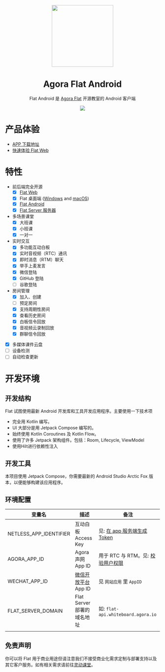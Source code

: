 <div align="center">
    <img width="200" height="200" style="display: block;" src="art/flat-logo.png">
</div>

<!-- 
<div align="center">
    <img alt="GitHub" src="https://img.shields.io/github/license/netless-io/flat-android?color=9cf&style=flat-square">
</div> 
-->

<div align="center">
    <h1>Agora Flat Android</h1>
    <p>Flat Android 是 <a href="https://www.flat.apprtc.cn/">Agora Flat</a> 开源教室的 Android 客户端</p>
    <img src="art/flat-showcase-zh.jpg">
</div>

# 产品体验

- [APP 下载地址][flat-homepage]
- [快速体验 Flat Web][flat-web]

# 特性

- 前后端完全开源
    -   [x] [Flat Web][flat-web]
    -   [x] Flat 桌面端 ([Windows][flat-homepage] and [macOS][flat-homepage])
    -   [x] [Flat Android][flat-android]
    -   [x] [Flat Server 服务器][flat-server]
- 多场景课堂
    -   [x] 大班课
    -   [x] 小班课
    -   [x] 一对一
- 实时交互
    -   [x] 多功能互动白板
    -   [x] 实时音视频（RTC）通讯
    -   [x] 即时消息（RTM）聊天
    -   [x] 举手上麦发言
    -   [x] 微信登陆
    -   [x] GitHub 登陆
    -   [ ] 谷歌登陆
- 房间管理
    -   [x] 加入、创建
    -   [ ] 预定房间
    -   [x] 支持周期性房间
    -   [x] 查看历史房间
    -   [x] 白板信令回放
    -   [x] 音视频云录制回放
    -   [x] 群聊信令回放
-   [x] 多媒体课件云盘
-   [ ] 设备检测
-   [ ] 自动检查更新

# 开发环境

## 开发结构

Flat 试图使用最新 Android 开发库和工具开发应用程序。主要使用一下技术项

* 完全用 Kotlin 编写。
* UI 大部分是用 Jetpack Compose 编写的。
* 始终使用 Kotlin Coroutines 及 Kotlin Flow。
* 使用了许多 Jetpack 架构组件。包括：Room, Lifecycle, ViewModel
* 使用Hilt进行依赖性注入

## 开发工具

本项目使用 Jetpack Compose，你需要最新的 Android Studio Arctic Fox 版本，以便能够构建该应用程序。

## 环境配置

| 变量名                               | 描述                                               | 备注                                                             |
| ------------------------------------ | -------------------------------------------------- | ---------------------------------------------------------------- |
| NETLESS_APP_IDENTIFIER               | 互动白板 Access Key                                | 见: [在 app 服务端生成 Token][netless-auth]                      |
| AGORA_APP_ID                         | Agora 声网 App ID                                  | 用于 RTC 与 RTM。见: [校验用户权限][agora-app-id-auth]           |
| WECHAT_APP_ID                        | [微信开放平台][open-wechat] App ID                 | 见 `网站应用` 里 `AppID`                                         |
| FLAT_SERVER_DOMAIN                   | Flat Server 部署的域名地址                         | 如: `flat-api.whiteboard.agora.io`                               |
|                                                                  |

## 免责声明

你可以将 Flat
用于商业用途但请注意我们不接受商业化需求定制与部署支持以及其它客户服务。如有相关需求请前往[灵动课堂](https://www.agora.io/cn/agora-flexible-classroom)。

[flat-homepage]: https://www.flat.apprtc.cn/

[flat-web]: https://web.flat.apprtc.cn/

[flat-server]: https://github.com/netless-io/flat-server

[flat-android]: https://github.com/netless-io/flat-android

[open-wechat]: https://open.weixin.qq.com/

[netless-auth]: https://docs.agora.io/cn/whiteboard/generate_whiteboard_token_at_app_server?platform=RESTful

[agora-app-id-auth]: https://docs.agora.io/cn/Agora%20Platform/token#a-name--appidause-an-app-id-for-authentication

[cloud-recording]: https://docs.agora.io/cn/cloud-recording/cloud_recording_api_rest?platform=RESTful#storageConfig

[cloud-recording-background]: https://docs.agora.io/cn/cloud-recording/cloud_recording_layout?platform=RESTful#background